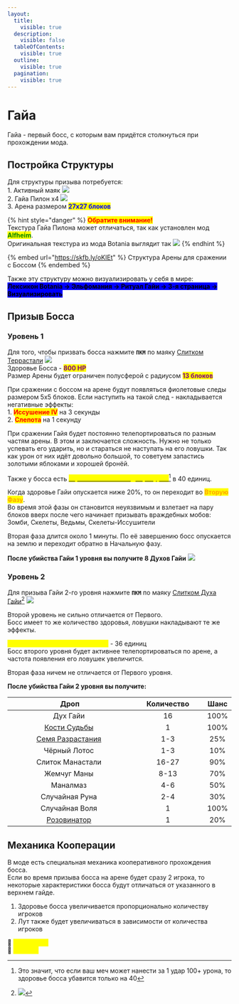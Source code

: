 ```yaml
---
layout:
  title:
    visible: true
  description:
    visible: false
  tableOfContents:
    visible: true
  outline:
    visible: true
  pagination:
    visible: true
---
```


# Гайа

Гайа - первый босс, с которым вам придётся столкнуться при прохождении мода.

## Постройка Структуры

Для структуры призыва потребуется:\
1\. Активный маяк ![](https://cdn.discordapp.com/attachments/1132757183579308114/1145788433969729536/e5edf0ed6670b532.png)\
2\. Гайа Пилон x4 ![](https://media.discordapp.net/attachments/1132756596280262778/1145788870177329322/9351879390b87eb0.png)\
3\. Арена размером <mark style="color:blue;">**27х27 блоков**</mark>

{% hint style="danger" %}
<mark style="color:red;">**Обратите внимание!**</mark>\
Текстура Гайа Пилона может отличаться, так как установлен мод <mark style="color:green;">**Alfheim**</mark>.\
Оригинальная текстура из мода Botania выглядит так ![](https://media.discordapp.net/attachments/1132756596280262778/1146082047220273292/a458837d6350db39.png)&#x20;
{% endhint %}

{% embed url="https://skfb.ly/oKIEt" %}
Структура Арены для сражении с Боссом
{% endembed %}

Также эту структуру можно визуализировать у себя в мире:\
<mark style="background-color:blue;">**Лексикон Botania -> Эльфомания -> Ритуал Гайи -> 3-я страница -> Визуализировать**</mark>

## Призыв Босса

### Уровень 1

Для того, чтобы призвать босса нажмите **`ПКМ`** по маяку [Слитком Террастали](../terrastal.md) ![](https://media.discordapp.net/attachments/1132752657367449731/1135911612159631490/761c941130e94224.png)\
Здоровье Босса - <mark style="color:purple;">**800 HP**</mark>\
Размер Арены будет ограничен полусферой с радиусом <mark style="color:purple;">**13 блоков**</mark>

При сражении с боссом на арене будут появляться фиолетовые следы размером 5х5 блоков. Если наступить на такой след - накладывается негативные эффекты: \
1\. <mark style="color:red;">**Иссушение IV**</mark> на 3 секунды\
2\. <mark style="color:red;">**Слепота**</mark> на 1 секунду

При сражении Гайя будет постоянно телепортироваться по разным частям арены. В этом и заключается сложность. Нужно не только успевать его ударить, но и стараться не наступать на его ловушки. Так как урон от них идёт довольно большой, то советуем запастись золотыми яблоками и хорошей бронёй.

Также у босса есть [<mark style="color:yellow;">**ограничение на входящий урон**</mark>](#user-content-fn-1)[^1] в 40 единиц.

Когда здоровье Гайи опускается ниже 20%, то он переходит во <mark style="color:orange;">**Вторую Фазу**</mark>.\
Во время этой фазы он становится неуязвимым и взлетает на пару блоков вверх после чего начинает призывать враждебных мобов:\
Зомби, Скелеты, Ведьмы, Скелеты-Иссушители

Вторая фаза длится около 1 минуты. По её завершению босс опускается на землю и переходит обратно в Начальную фазу.&#x20;

**После убийства Гайи 1 уровня вы получите 8 Духов Гайи** ![](https://media.discordapp.net/attachments/1132752657367449731/1146065678906970252/9731e29716fd0849.png)

### Уровень 2

Для призыва Гайи 2-го уровня нажмите **`ПКМ`** по маяку [Слитком Духа Гайи](#user-content-fn-2)[^2] ![](https://media.discordapp.net/attachments/1132752657367449731/1146068309616365588/7bbbb18348914ce0.png)

Второй уровень не сильно отличается от Первого.\
Босс имеет то же количество здоровья, ловушки накладывают те же эффекты.

<mark style="color:yellow;">**Ограничение на входящий урон**</mark> - 36 единиц\
Босс второго уровня будет активнее телепортироваться по арене, а частота появления его ловушек увеличится.

Вторая фаза ничем не отличается от Первого уровня.

**После убийства Гайи 2 уровня вы получите:**&#x20;

<table><thead><tr><th width="383.3333333333333" align="center">Дроп</th><th width="180" align="center">Количество</th><th align="center">Шанс</th></tr></thead><tbody><tr><td align="center">Дух Гайи <img src="https://media.discordapp.net/attachments/1132752657367449731/1146065678906970252/9731e29716fd0849.png" alt=""></td><td align="center">16</td><td align="center">100%</td></tr><tr><td align="center"><a href="relikvii.md">Кости Судьбы</a> <img src="https://cdn.discordapp.com/attachments/1132752657367449731/1146086560924696596/Grid_Dice_of_Fate.gif" alt=""></td><td align="center">1</td><td align="center">100%</td></tr><tr><td align="center"><a href="../../interesno-znat/botania.md#zacharovannaya-pochva">Семя Разрастания</a> <img src="https://cdn.discordapp.com/attachments/1132752515776135289/1132755962936180876/overgrowthSeed.gif" alt=""></td><td align="center">1-3</td><td align="center">25%</td></tr><tr><td align="center">Чёрный Лотос <img src="https://media.discordapp.net/attachments/1132752267045511329/1146087641822011422/b428d3aac3ce4786.png" alt=""></td><td align="center">1-3</td><td align="center">10%</td></tr><tr><td align="center">Слиток Манастали <img src="https://media.discordapp.net/attachments/1132752657367449731/1136330527205507212/f0de1d87682c0b0b.png" alt=""></td><td align="center">16-27</td><td align="center">90%</td></tr><tr><td align="center">Жемчуг Маны <img src="https://media.discordapp.net/attachments/1132752657367449731/1136330571929366662/2de9a681e1095736.png" alt=""></td><td align="center">8-13</td><td align="center">70%</td></tr><tr><td align="center">Маналмаз <img src="https://media.discordapp.net/attachments/1132752657367449731/1136330617513066516/592d409e14f057fe.png" alt=""></td><td align="center">4-6</td><td align="center">50%</td></tr><tr><td align="center">Случайная Руна <img src="https://cdn.discordapp.com/attachments/1132752515776135289/1146090363308736654/--2.gif" alt=""></td><td align="center">2-4</td><td align="center">30%</td></tr><tr><td align="center">Случайная Воля <img src="https://cdn.discordapp.com/attachments/1132752515776135289/1146099243732447312/--2.gif" alt=""></td><td align="center">1</td><td align="center">100%</td></tr><tr><td align="center"><a href="../../interesno-znat/botania.md#rozovinator">Розовинатор</a> <img src="https://media.discordapp.net/attachments/1132752657367449731/1146088645690925158/5c656f6f0f4d1220.png" alt=""></td><td align="center">1</td><td align="center">20%</td></tr></tbody></table>

## Механика Кооперации

В моде есть специальная механика кооперативного прохождения босса.\
Если во время призыва босса на арене будет сразу 2 игрока, то некоторые характеристики босса будут отличаться от указанного в верхнем гайде.

1. Здоровье босса увеличивается пропорционально количеству игроков
2. Лут также будет увеличиваться в зависимости от количества игроков

:pushpin: <mark style="color:yellow;">**`Убийца Гайи`**</mark> \
:pushpin: <mark style="color:yellow;">**`LoliGaya`**</mark>&#x20;

[^1]: Это значит, что если ваш меч может нанести за 1 удар 100+ урона, то здоровье босса убавится только на 40

[^2]: ![](https://media.discordapp.net/attachments/1132752475930251354/1146069336478466068/-1.png)

